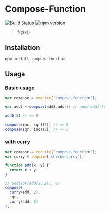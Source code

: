 Compose-Function
================

[![Build Status](https://travis-ci.org/stoeffel/compose-function.svg)](https://travis-ci.org/stoeffel/compose-function) [![npm version](https://badge.fury.io/js/compose-function.svg)](http://badge.fury.io/js/compose-function)
> f(g(x))

Installation
------------

`npm install compose-function`

Usage
-----

### Basic usage

```js
var compose = require('compose-function');

var add6 = compose(add2,add4); // add4(add2())

add6(2) // => 8

compose(inc, sqr)(2); // => 9
compose(sqr, inc)(2); // => 5
```

### with curry

```js
var compose = require('compose-function');
var curry = require('chickencurry');

function add(x, y) {
  return x + y;
}

// add(sqr(add(x, 2)), 6)
compose(
  curry(add, 2),
  sqr,
  curry(add, 6)
);
```
